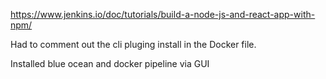 https://www.jenkins.io/doc/tutorials/build-a-node-js-and-react-app-with-npm/

Had to comment out the cli pluging install in the Docker file.

Installed blue ocean and docker pipeline via GUI
